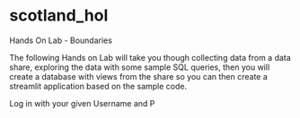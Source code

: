 # scotland_hol
Hands On Lab -  Boundaries

The following Hands on Lab will take you though collecting data from a data share, exploring the data with some sample SQL queries, then you will create a database with views from the share so you can then create a streamlit application based on the sample code.

Log in with your given Username and P